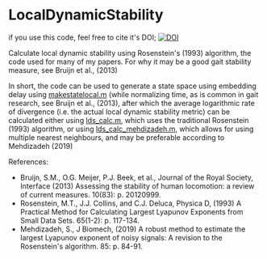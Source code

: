 # LocalDynamicStability
if you use this code, feel free to cite it's DOI; [![DOI](https://zenodo.org/badge/85585950.svg)](https://zenodo.org/badge/latestdoi/85585950)

Calculate local dynamic stability using Rosenstein's (1993) algorithm, the code used for many of my papers. For why it may be a good gait stability measure, see Bruijn et al., (2013)

In short, the code can be used to generate a state space using embedding delay using [makestatelocal.m](https://github.com/SjoerdBruijn/LocalDynamicStability/blob/master/makestatelocal.m) (while normalizing time, as is common in gait research, see Bruijn et al., (2013), after which the average logarithmic rate of divergence (i.e. the actual local dynamic stability metric) can be calculated either using [lds_calc.m](https://github.com/SjoerdBruijn/LocalDynamicStability/blob/master/lds_calc.m), which uses the traditional Rosenstein (1993) algorithm, or using [lds_calc_mehdizadeh.m](https://github.com/SjoerdBruijn/LocalDynamicStability/blob/master/lds_calc_mehdizadeh.m), which allows for using multiple nearest neighbours, and may be preferable according to Mehdizadeh (2019)




References:
  - Bruijn, S.M., O.G. Meijer, P.J. Beek, et al., Journal of the Royal Society, Interface (2013) Assessing the stability of human locomotion: a review of current measures. 10(83): p. 20120999.
  - Rosenstein, M.T., J.J. Collins, and C.J. Deluca, Physica D, (1993) A Practical Method for Calculating Largest Lyapunov Exponents from Small Data Sets. 65(1-2): p. 117-134.
  - Mehdizadeh, S., J Biomech, (2019) A robust method to estimate the largest Lyapunov exponent of noisy signals: A revision to the Rosenstein's algorithm. 85: p. 84-91.
